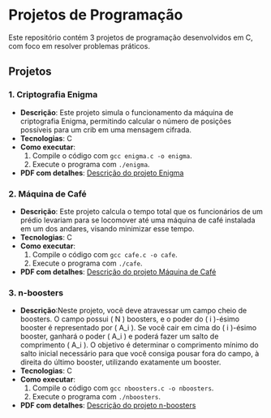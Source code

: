# Projetos de Programação

Este repositório contém 3 projetos de programação desenvolvidos em C, com foco em resolver problemas práticos.

## Projetos

### 1. Criptografia Enigma
- **Descrição**: Este projeto simula o funcionamento da máquina de criptografia Enigma, permitindo calcular o número de posições possíveis para um crib em uma mensagem cifrada.
- **Tecnologias**: C
- **Como executar**: 
  1. Compile o código com `gcc enigma.c -o enigma`.
  2. Execute o programa com `./enigma`.
- **PDF com detalhes**: [Descrição do projeto Enigma](/assets/enigma.pdf)

### 2. Máquina de Café
- **Descrição**: Este projeto calcula o tempo total que os funcionários de um prédio levariam para se locomover até uma máquina de café instalada em um dos andares, visando minimizar esse tempo.
- **Tecnologias**: C
- **Como executar**: 
  1. Compile o código com `gcc cafe.c -o cafe`.
  2. Execute o programa com `./cafe`.
- **PDF com detalhes**: [Descrição do projeto Máquina de Café](/assets/cafe.pdf)

### 3. n-boosters
- **Descrição**:Neste projeto, você deve atravessar um campo cheio de boosters. O campo possui \( N \) boosters, e o poder do \( i \)-ésimo booster é representado por \( A_i \). Se você cair em cima do \( i \)-ésimo booster, ganhará o poder \( A_i \) e poderá fazer um salto de comprimento \( A_i \). O objetivo é determinar o comprimento mínimo do salto inicial necessário para que você consiga pousar fora do campo, à direita do último booster, utilizando exatamente um booster.
- **Tecnologias**: C
- **Como executar**: 
  1. Compile o código com `gcc nboosters.c -o nboosters`.
  2. Execute o programa com `./nboosters`.
- **PDF com detalhes**: [Descrição do projeto n-boosters](/assets/n-boosters.pdf)

